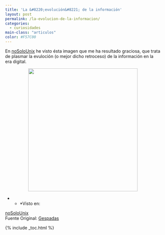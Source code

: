 ```yaml
---
title: 'La &#8220;evolución&#8221; de la información'
layout: post
permalink: /la-evolucion-de-la-informacion/
categories:
  - curiosidades
main-class: "articulos"
color: #F57C00
---
```

En <a target="_blank" href="http://www.nosolounix.com/2011/01/la-evolucion-de-la-informacion.html">noSoloUnix</a> he visto ésta imagen que me ha resultado graciosa, que trata de plasmar la evuloción (o mejor dicho retroceso) de la información en la era digital.

<div class="separator" style="clear: both; text-align: center;">
  <a href="https://1.bp.blogspot.com/_1MtDRgNKOYQ/TTLZktSUWUI/AAAAAAAAAZE/eBAchjnV4qY/s400/EVOLUCION_INFORMACION.jpg" imageanchor="1" style="margin-left:1em; margin-right:1em"><img border="0" height="400" width="355" src="https://1.bp.blogspot.com/_1MtDRgNKOYQ/TTLZktSUWUI/AAAAAAAAAZE/eBAchjnV4qY/s400/EVOLUCION_INFORMACION.jpg" /></a>
</div>



* * *Visto en:

<a target="_blank" href="http://www.nosolounix.com">noSoloUnix</a>  
Fuente Original: <a target="_blank" href="http://gespadas.com/micro-media">Gespadas</a></p>



{% include _toc.html %}
